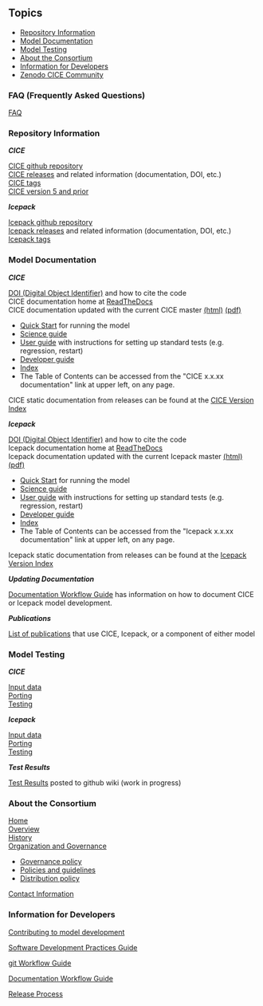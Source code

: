 ## Topics
* [Repository Information](https://github.com/CICE-Consortium/About-Us/wiki/Resource-Index#repository-information)
* [Model Documentation](https://github.com/CICE-Consortium/About-Us/wiki/Resource-Index#model-documentation)
* [Model Testing](https://github.com/CICE-Consortium/About-Us/wiki/Resource-Index#model-testing)
* [About the Consortium](https://github.com/CICE-Consortium/About-Us/wiki/Resource-Index#about-the-consortium)
* [Information for Developers](https://github.com/CICE-Consortium/About-Us/wiki/Resource-Index#information-for-developers)
* [Zenodo CICE Community](https://zenodo.org/communities/cice-consortium/?page=1&size=20)

### FAQ (Frequently Asked Questions)
[FAQ](https://github.com/CICE-Consortium/About-Us/wiki/FAQ-(Frequently-Asked-Questions))

### Repository Information
_**CICE**_

[CICE github repository](https://github.com/CICE-Consortium/CICE)   
[CICE releases](https://github.com/CICE-Consortium/CICE/wiki/CICE-Version-Index) and related information (documentation, DOI, etc.)   
[CICE tags](https://github.com/CICE-Consortium/CICE/tags)   
[CICE version 5 and prior](https://github.com/CICE-Consortium/CICE-svn-trunk)   

_**Icepack**_

[Icepack github repository](https://github.com/CICE-Consortium/Icepack)    
[Icepack releases](https://github.com/CICE-Consortium/Icepack/wiki/Icepack-Version-Index) and related information (documentation, DOI, etc.)   
[Icepack tags](https://github.com/CICE-Consortium/Icepack/tags)

### Model Documentation
_**CICE**_

[DOI (Digital Object Identifier)](https://zenodo.org/record/1900639#.XAX0cRNKhjU) and how to cite the code   
CICE documentation home at [ReadTheDocs](https://readthedocs.org/projects/cice-consortium-cice/)        
CICE documentation updated with the current CICE master [(html)](http://cice-consortium-cice.readthedocs.io/en/master/) [(pdf)](https://media.readthedocs.org/pdf/cice-consortium-cice/master/cice-consortium-cice.pdf) 
  - [Quick Start](http://cice-consortium-cice.readthedocs.io/en/master/intro/quickstart.html) for running the model
  - [Science guide](http://cice-consortium-cice.readthedocs.io/en/master/science_guide/index.html)
  - [User guide](http://cice-consortium-cice.readthedocs.io/en/master/user_guide/index.html) with instructions for setting up standard tests (e.g. regression, restart)
  - [Developer guide](http://cice-consortium-cice.readthedocs.io/en/master/developer_guide/index.html) 
  - [Index](http://cice-consortium-cice.readthedocs.io/en/master/cice_index.html)
  - The Table of Contents can be accessed from the "CICE x.x.xx documentation" link at upper left, on any page.

CICE static documentation from releases can be found at the [CICE Version Index](https://github.com/CICE-Consortium/CICE/wiki/CICE-Version-Index)

_**Icepack**_

[DOI (Digital Object Identifier)](https://zenodo.org/record/1891650#.XAX0qhNKhjU) and how to cite the code     
Icepack documentation home at [ReadTheDocs](https://readthedocs.org/projects/cice-consortium-icepack/)         
Icepack documentation updated with the current Icepack master [(html)](http://cice-consortium-icepack.readthedocs.io/en/master/) [(pdf)](https://media.readthedocs.org/pdf/cice-consortium-icepack/master/cice-consortium-icepack.pdf)   
  - [Quick Start](http://cice-consortium-icepack.readthedocs.io/en/master/intro/quickstart.html) for running the model 
  - [Science guide](http://cice-consortium-icepack.readthedocs.io/en/master/science_guide/index.html)
  - [User guide](http://cice-consortium-icepack.readthedocs.io/en/master/user_guide/index.html) with instructions for setting up standard tests (e.g. regression, restart)
  - [Developer guide](http://cice-consortium-icepack.readthedocs.io/en/master/developer_guide/index.html) 
  - [Index](http://cice-consortium-icepack.readthedocs.io/en/master/icepack_index.html)
  - The Table of Contents can be accessed from the "Icepack x.x.xx documentation" link at upper left, on any page.

Icepack static documentation from releases can be found at the [Icepack Version Index](https://github.com/CICE-Consortium/Icepack/wiki/Icepack-Version-Index)

_**Updating Documentation**_

[Documentation Workflow Guide](https://github.com/CICE-Consortium/About-Us/wiki/Documentation-Workflow-Guidance) has information on how to document CICE or Icepack model development. 

_**Publications**_

[List of publications](https://github.com/CICE-Consortium/About-Us/wiki/Users-and-Citations) that use CICE, Icepack, or a component of either model

### Model Testing
_**CICE**_

[Input data](https://github.com/CICE-Consortium/CICE/wiki/CICE-Input-Data)   
[Porting](http://cice-consortium-cice.readthedocs.io/en/master/user_guide/ug_running.html#porting)      
[Testing](http://cice-consortium-cice.readthedocs.io/en/master/user_guide/ug_testing.html)   

_**Icepack**_ 

[Input data](https://github.com/CICE-Consortium/Icepack/wiki/Icepack-Input-Data)      
[Porting](http://cice-consortium-icepack.readthedocs.io/en/master/user_guide/ug_running.html#porting)      
[Testing](http://cice-consortium-icepack.readthedocs.io/en/master/user_guide/ug_testing.html)   

_**Test Results**_

[Test Results](https://github.com/CICE-Consortium/Test-Results/wiki) posted to github wiki (work in progress)

### About the Consortium
[Home](https://github.com/CICE-Consortium/About-Us)   
[Overview](https://github.com/CICE-Consortium/About-Us/wiki)   
[History](https://github.com/CICE-Consortium/About-Us/wiki/History)   
[Organization and Governance](https://github.com/CICE-Consortium/About-Us/wiki/Consortium-Organization-and-Governance)      
   * [Governance policy](https://github.com/CICE-Consortium/About-Us/blob/master/Governance.pdf) 
   * [Policies and guidelines](https://github.com/CICE-Consortium/About-Us/blob/master/PoliciesandGuidelines.pdf)
   * [Distribution policy](https://github.com/CICE-Consortium/About-Us/blob/master/DistributionPolicy.pdf)   

[Contact Information](https://github.com/CICE-Consortium/About-Us/wiki/Contacting-the-Consortium)

### Information for Developers
[Contributing to model development](https://github.com/CICE-Consortium/About-Us/wiki/FAQ-(Frequently-Asked-Questions)) 
       
[Software Development Practices Guide](https://github.com/CICE-Consortium/About-Us/wiki/Software-Development-Practices) 
    
[git Workflow Guide](https://github.com/CICE-Consortium/About-Us/wiki/Git-Workflow-Guidance) 

[Documentation Workflow Guide](https://github.com/CICE-Consortium/About-Us/wiki/Documentation-Workflow-Guidance) 

[Release Process](https://github.com/CICE-Consortium/About-Us/wiki/Release-Process)